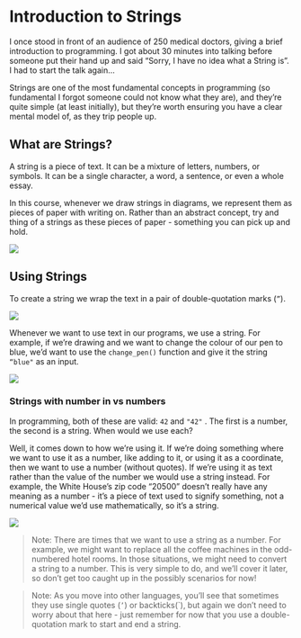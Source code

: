 # Introduction to Strings

I once stood in front of an audience of 250 medical doctors, giving a brief introduction to programming. I got about 30 minutes into talking before someone put their hand up and said “Sorry, I have no idea what a String is”. I had to start the talk again…

Strings are one of the most fundamental concepts in programming (so fundamental I forgot someone could not know what they are), and they’re quite simple (at least initially), but they’re worth ensuring you have a clear mental model of, as they trip people up.

## What are Strings?

A string is a piece of text. It can be a mixture of letters, numbers, or symbols. It can be a single character, a word, a sentence, or even a whole essay.

In this course, whenever we draw strings in diagrams, we represent them as pieces of paper with writing on. Rather than an abstract concept, try and thing of a strings as these pieces of paper - something you can pick up and hold.

<img src="https://assets.exercism.org/bootcamp/diagrams/sample-strings.png" class="diagram"/>

## Using Strings

To create a string we wrap the text in a pair of double-quotation marks (`”`).

<img src="https://assets.exercism.org/bootcamp/diagrams/string-literals.png" class="diagram"/>

Whenever we want to use text in our programs, we use a string. For example, if we’re drawing and we want to change the colour of our pen to blue, we’d want to use the `change_pen()` function and give it the string `“blue"` as an input.

<img src="https://assets.exercism.org/bootcamp/diagrams/using-a-string-in-a-function.png" class="diagram"/>

### Strings with number in vs numbers

In programming, both of these are valid: `42` and `"42"` . The first is a number, the second is a string. When would we use each?

Well, it comes down to how we’re using it. If we’re doing something where we want to use it as a number, like adding to it, or using it as a coordinate, then we want to use a number (without quotes). If we’re using it as text rather than the value of the number we would use a string instead. For example, the White House’s zip code “20500” doesn’t really have any meaning as a number - it’s a piece of text used to signify something, not a numerical value we’d use mathematically, so it’s a string.

<img src="https://assets.exercism.org/bootcamp/diagrams/numbers-vs-strings.png" class="diagram"/>

> Note: There are times that we want to use a string as a number. For example, we might want to replace all the coffee machines in the odd-numbered hotel rooms. In those situations, we might need to convert a string to a number. This is very simple to do, and we’ll cover it later, so don’t get too caught up in the possibly scenarios for now!

> Note: As you move into other languages, you’ll see that sometimes they use single quotes (`’`) or backticks(`), but again we don’t need to worry about that here - just remember for now that you use a double-quotation mark to start and end a string.
